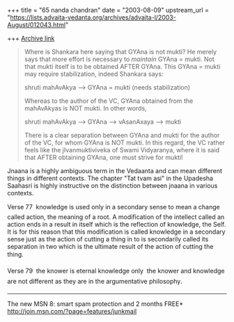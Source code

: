 +++
title = "65 nanda chandran"
date = "2003-08-09"
upstream_url = "https://lists.advaita-vedanta.org/archives/advaita-l/2003-August/012043.html"

+++
[Archive link](https://lists.advaita-vedanta.org/archives/advaita-l/2003-August/012043.html)

>Where is Shankara here saying that GYAna is not mukti? He merely says
>that more effort is necessary to *maintain* GYAna = mukti. Not that
>mukti itself is to be obtained AFTER GYAna. This GYAna = mukti may
>require stabilization, indeed Shankara says:
>
>shruti mahAvAkya --> GYAna = mukti (needs stabilization)
>
>Whereas to the author of the VC, GYAna obtained from the mahAvAkyas is
>NOT mukti. In other words,
>
>shruti mahAvAkya --> GYAna --> vAsanAxaya --> mukti
>
>There is a clear separation between GYAna and mukti for the author of
>the VC, for whom GYAna is NOT mukti. In this regard, the VC rather
>feels like the jIvanmuktiviveka of Swami Vidyaranya, where it is said
>that AFTER obtaining GYAna, one must strive for mukti!

Jnaana is a highly ambiguous term in the Vedaanta and can mean different 
things in different contexts. The chapter "Tat tvam asi" in the Upadesha 
Saahasri is highly instructive on the distinction between jnaana in various 
contexts.

Verse 77  knowledge is used only in a secondary sense to mean a change 
called action, the meaning of a root. A modification of the intellect called 
an action ends in a result in itself which is the reflection of knowledge, 
the Self. It is for this reason that this modification is called knowledge 
in a secondary sense just as the action of cutting a thing in to is 
secondarily called its separation in two which is the ultimate result of the 
action of cutting the thing.

Verse 79  the knower is eternal knowledge only  the knower and knowledge 
are not different as they are in the argumentative philosophy.

_________________________________________________________________
The new MSN 8: smart spam protection and 2 months FREE*  
http://join.msn.com/?page=features/junkmail

